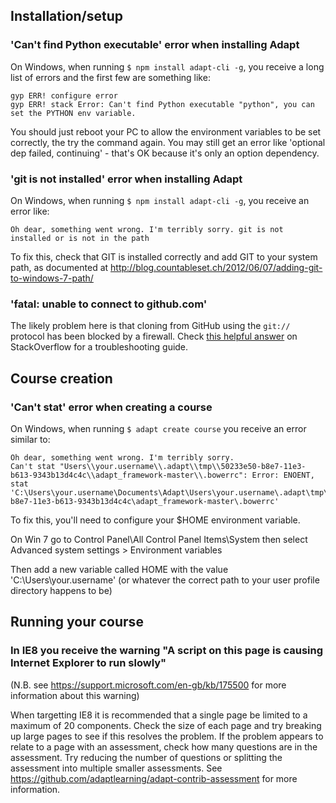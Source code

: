 ## Installation/setup
### 'Can't find Python executable' error when installing Adapt
On Windows, when running ```$ npm install adapt-cli -g```, you receive a long list of errors and the first few are something like:
```
gyp ERR! configure error
gyp ERR! stack Error: Can't find Python executable "python", you can set the PYTHON env variable.
```
You should just reboot your PC to allow the environment variables to be set correctly, the try the command again. You may still get an error like 'optional dep failed, continuing' - that's OK because it's only an option dependency.

### 'git is not installed' error when installing Adapt
On Windows, when running ```$ npm install adapt-cli -g```, you receive an error like:
```
Oh dear, something went wrong. I'm terribly sorry. git is not installed or is not in the path
```
To fix this, check that GIT is installed correctly and add GIT to your system path, as documented at http://blog.countableset.ch/2012/06/07/adding-git-to-windows-7-path/
### 'fatal: unable to connect to github.com'
The likely problem here is that cloning from GitHub using the `git://` protocol has been blocked by a firewall. Check [this helpful answer](http://stackoverflow.com/questions/4891527/git-protocol-blocked-by-company-how-can-i-get-around-that) on StackOverflow for a troubleshooting guide.

## Course creation
### 'Can't stat' error when creating a course
On Windows, when running ```$ adapt create course``` you receive an error similar to:
```
Oh dear, something went wrong. I'm terribly sorry.
Can't stat "Users\\your.username\\.adapt\\tmp\\50233e50-b8e7-11e3-b613-9343b13d4c4c\\adapt_framework-master\\.bowerrc": Error: ENOENT, stat 'C:\Users\your.username\Documents\Adapt\Users\your.username\.adapt\tmp\50233e50-b8e7-11e3-b613-9343b13d4c4c\adapt_framework-master\.bowerrc'
```
To fix this, you'll need to configure your $HOME environment variable.

On Win 7 go to Control Panel\All Control Panel Items\System then select Advanced system settings > Environment variables 

Then add a new variable called HOME with the value 'C:\Users\your.username\' (or whatever the correct path to your user profile directory happens to be)

## Running your course
### In IE8 you receive the warning "A script on this page is causing Internet Explorer to run slowly"

(N.B. see https://support.microsoft.com/en-gb/kb/175500 for more information about this warning)

When targetting IE8 it is recommended that a single page be limited to a maximum of 20 components. Check the size of each page and try breaking up large pages to see if this resolves the problem. If the problem appears to relate to a page with an assessment, check how many questions are in the assessment. Try reducing the number of questions or splitting the assessment into multiple smaller assessments. See https://github.com/adaptlearning/adapt-contrib-assessment for more information.
